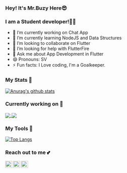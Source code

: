 ### Hey! It's Mr.Buzy Here😎

### I am a Student developer!👨‍🎓

- 🔭 I’m currently working on Chat App
- 🌱 I’m currently learning NodeJS and Data Structures
- 👯 I’m looking to collaborate on Flutter
- 🤔 I’m looking for help with FlutterFire
- 💬 Ask me about App Development in Flutter
- 😄 Pronouns: SV
- ⚡ Fun facts: I Love coding, I'm a Goalkeeper.

### My Stats 🤩

[![Anurag's github stats](https://github-readme-stats.svarunid.vercel.app/api?username=svarunid&count_private=true&show_icons=true&theme=radical)](https://github.com/svarunid/github-readme-stats)

### Currently working on 🔭

<a href="https://github.com/svarunid/reactjs-practice">
  <img align="center" src="https://github-readme-stats.svarunid.vercel.app/api/pin/?username=svarunid&repo=reactjs-practice&theme=radical" />
</a>
<a href="https://github.com/svarunid/nodejs-practice">
  <img align="center" src="https://github-readme-stats.svarunid.vercel.app/api/pin/?username=svarunid&repo=nodejs-practice&theme=radical" />
</a>

### My Tools 🔨

[![Top Langs](https://github-readme-stats.svarunid.vercel.app/api/top-langs/?username=svarunid&layout=compact&theme=radical)](https://github.com/svarunid/github-readme-stats)

### Reach out to me 💕

[<img align="left" width="22" src="https://unpkg.com/simple-icons@v3/icons/instagram.svg" />][instagram]

[<img align="left" width="22" src="https://unpkg.com/simple-icons@v3/icons/linkedin.svg" />][linkedin]

[<img align="left" width="22" src="https://unpkg.com/simple-icons@v3/icons/twitter.svg" />][twitter]

<br/>

[twitter]: https://www.twitter.com/svarunid/
[linkedin]: https://www.linkedin.com/in/svarunid/
[instagram]: https://www.instagram.com/mouse.codes/
